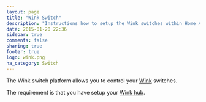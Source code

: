 ```yaml
---
layout: page
title: "Wink Switch"
description: "Instructions how to setup the Wink switches within Home Assistant."
date: 2015-01-20 22:36
sidebar: true
comments: false
sharing: true
footer: true
logo: wink.png
ha_category: Switch
---
```



The Wink switch platform allows you to control your [Wink](http://www.wink.com/) switches.

The requirement is that you have setup your [Wink hub](/components/wink/).

